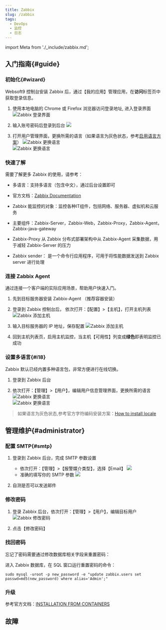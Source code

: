 ```yaml
---
title: Zabbix
slug: /zabbix
tags:
  - DevOps
  - 监控
  - 日志
---
```


import Meta from './_include/zabbix.md';

<Meta name="meta" />

## 入门指南{#guide}

### 初始化{#wizard}

Websoft9 控制台安装 Zabbix 后，通过【我的应用】管理应用，在**访问**标签页中获取登录信息。  

1. 使用本地电脑的 Chrome 或 Firefox 浏览器访问登录地址, 进入登录界面
   ![Zabbix 登录界面](https://libs.websoft9.com/Websoft9/DocsPicture/zh/zabbix/zabbix-login-websoft9.png)

2. 输入账号密码后登录到后台
   ![](https://libs.websoft9.com/Websoft9/DocsPicture/zh/zabbix/zabbix-dashboard-websoft9.png)

3. 打开用户管理界面，更换所需的语言（如果语言为灰色状态，参考[启用语言方案](#i18)）
   ![Zabbix 更换语言](https://libs.websoft9.com/Websoft9/DocsPicture/en/zabbix/zabbix-changelang-websoft9.png)  
   ![Zabbix 更换语言](https://libs.websoft9.com/Websoft9/DocsPicture/zh/zabbix/zabbix-dashboardzh-websoft9.png)

### 快速了解

需要了解更多 Zabbix 的使用，请参考：

- 多语言：支持多语言（包含中文），通过后台设置即可

- 官方文档：[Zabbix Documentation](https://www.zabbix.com/documentation/current/)

- Zabbix 能监控的对象：监控各种IT组件，包括网络、服务器、虚拟机和云服务

- 主要组件：Zabbix-Server，Zabbix-Web，Zabbix-Proxy，Zabbix-Agent，Zabbix-java-gateway

- Zabbix-Proxy 从 Zabbix 分布式部署架构中从 Zabbix-Agent 采集数据，用于减轻 Zabbix-Server 的压力

- Zabbix sender： 是一个命令行应用程序，可用于将性能数据发送到 Zabbix server 进行处理

### 连接 Zabbix Agent

通过连接一个客户端的实际应用场景，帮助用户快速入门。  

1. 先到目标服务器安装 Zabbix-Agent （推荐容器安装）

2. 登录到 Zabbix 控制台后， 依次打开：【配置】>【主机】，打开主机列表
   ![Zabbix 添加主机](https://libs.websoft9.com/Websoft9/DocsPicture/zh/zabbix/zabbix-edithost001-websoft9.png)

3. 输入目标服务器的 IP 地址，保存配置
   ![Zabbix 添加主机](https://libs.websoft9.com/Websoft9/DocsPicture/zh/zabbix/zabbix-edithost002-websoft9.png)

4. 回到主机列表页，启用主机监控，当主机【可用性】列变成**绿色**即表明监控已成功

### 设置多语言{#i18}

Zabbix 默认已经内置多种语言包，非常方便进行在线切换。

1. 登录到 Zabbix 后台

2. 依次打开：【管理】>【用户】，编辑用户信息管理界面，更换所需的语言
   ![Zabbix 更换语言](https://libs.websoft9.com/Websoft9/DocsPicture/en/zabbix/zabbix-changelang-websoft9.png)  
   ![Zabbix 更换语言](https://libs.websoft9.com/Websoft9/DocsPicture/zh/zabbix/zabbix-dashboardzh-websoft9.png)

> 如果语言为灰色状态,参考官方字符编码安装方案：[How to install locale](https://zabbix.org/wiki/How_to/install_locale)


## 管理维护{#administrator}

### 配置 SMTP{#smtp}

1. 登录到 Zabbix 后台，完成 SMTP 参数设置  
  
   - 依次打开：【管理】>【报警媒介类型】，选择【Email】
     ![](https://libs.websoft9.com/Websoft9/DocsPicture/zh/zabbix/zabbix-opensmtp-websoft9.png)
   - 准确的填写你的 SMTP 参数
     ![](https://libs.websoft9.com/Websoft9/DocsPicture/zh/zabbix/zabbix-smtpsetting-websoft9.png) 

2. 自测是否可以发送邮件

### 修改密码

1. 登录 Zabbix 后台，依次打开：【管理】>【用户】，编辑目标用户
  ![Zabbix 修改密码](https://libs.websoft9.com/Websoft9/DocsPicture/zh/zabbix/zabbix-modifypw-websoft9.png)

2. 点击【修改密码】

### 找回密码

忘记了密码需要通过修改数据库相关字段来重置密码：

进入 Zabbix 数据库，在 SQL 窗口运行重置密码的命令：

```
sudo mysql -uroot -p new_password -e "update zabbix.users set passwd=md5(new_password) where alias='Admin';"
```

### 升级

参考官方文档：[INSTALLATION FROM CONTAINERS](https://www.zabbix.com/documentation/5.0/manual/installation/containers)

## 故障

